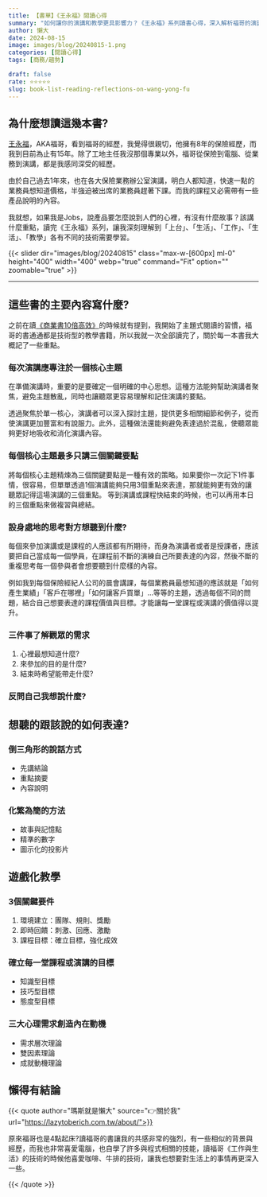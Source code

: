 ```yaml
---
title: 【書單】《王永福》閱讀心得
summary: "如何讓你的演講和教學更具影響力？《王永福》系列讀書心得，深入解析福哥的演講與教學技巧。本文提煉出專注核心、三點原則、了解觀眾需求及遊戲化教學等精華，助你提升表達能力，讓你的內容被聽見、被記住。"
author: 懶大
date: 2024-08-15
image: images/blog/20240815-1.png
categories: [閱讀心得]
tags: [商務/趨勢]

draft: false
rate: ⭐⭐⭐⭐⭐
slug: book-list-reading-reflections-on-wang-yong-fu
---
```

## 為什麼想讀這幾本書?

[王永福](https://afu.tw/5347)，AKA福哥，看到福哥的經歷，我覺得很親切，他擁有8年的保險經歷，而我到目前為止有15年。除了工地主任我沒那個專業以外，福哥從保險到電腦、從業務到演講，都是我感同深受的經歷。

由於自己過去1年來，也在各大保險業務辦公室演講，明白人都知道，快速一點的業務員想知道價格，半強迫被出席的業務員趕著下課。而我的課程又必需帶有一些產品說明的內容。

我就想，如果我是Jobs，說產品要怎麼說到人們的心裡，有沒有什麼故事？該講什麼重點，讀完《王永福》系列，讓我深刻理解到「上台」、「生活」、「工作」、「生活」、「教學」各有不同的技術需要學習。

{{< slider dir="images/blog/20240815" class="max-w-[600px] ml-0" height="400" width="400" webp="true" command="Fit" option="" zoomable="true" >}}

<hr>

## 這些書的主要內容寫什麼?

之前在讀[《商業書10倍高效》](https://lazytoberich.com.tw/blog/book-of-books-commercial-books-10-times-efficient-reading-experience/)的時候就有提到，我開始了主題式閱讀的習慣，福哥的書通通都是技術型的教學書籍，所以我就一次全部讀完了，關於每一本書我大概記了一些重點。

### 每次演講應專注於一個核心主題

在準備演講時，重要的是要確定一個明確的中心思想。這種方法能夠幫助演講者聚焦，避免主題散亂，同時也讓聽眾更容易理解和記住演講的要點。

透過聚焦於單一核心，演講者可以深入探討主題，提供更多相關細節和例子，從而使演講更加豐富和有說服力。此外，這種做法還能夠避免表達過於混亂，使聽眾能夠更好地吸收和消化演講內容。

### 每個核心主題最多只講三個關鍵要點

將每個核心主題精煉為三個關鍵要點是一種有效的策略。如果要你一次記下1件事情，很容易，但單單透過1個演講能夠只用3個重點來表達，那就能夠更有效的讓聽眾記得這場演講的三個重點。 等到演講或課程快結束的時候，也可以再用本日的三個重點來做複習與總結。

### 設身處地的思考對方想聽到什麼?
每個來參加演講或是課程的人應該都有所期待，而身為演講者或者是授課者，應該要把自己當成每一個學員，在課程前不斷的演練自己所要表達的內容，然後不斷的重複思考每一個參與者會想要聽到什麼樣的內容。

例如我到每個保險經紀人公司的晨會講課，每個業務員最想知道的應該就是「如何產生業績」「客戶在哪裡」「如何讓客戶買單」…等等的主題，透過每個不同的問題，結合自己想要表達的課程價值與目標。才能讓每一堂課程或演講的價值得以提升。

### 三件事了解觀眾的需求

1. 心裡最想知道什麼?
2. 來參加的目的是什麼?
3. 結束時希望能帶走什麼?

### 反問自己我想說什麼?

## 想聽的跟該說的如何表達?

### 倒三角形的說話方式

- 先講結論
- 重點摘要
- 內容說明

### 化繁為簡的方法

- 故事與記憶點
- 精準的數字
- 圖示化的投影片

## 遊戲化教學

### 3個關鍵要件

1. 環境建立：團隊、規則、獎勵
2. 即時回饋：刺激、回應、激勵
3. 課程目標：確立目標，強化成效

### 確立每一堂課程或演講的目標

- 知識型目標
- 技巧型目標
- 態度型目標

### 三大心理需求創造內在動機

- 需求層次理論
- 雙因素理論
- 成就動機理論

## 懶得有結論

{{< quote author="瑪斯就是懶大" source="👉關於我" url="https://lazytoberich.com.tw/about/">}}

原來福哥也是4點起床?讀福哥的書讓我的共感非常的強烈，有一些相似的背景與經歷，而我也非常喜愛電腦，也自學了許多與程式相關的技能，讀福哥《工作與生活》的技術的時候他喜愛咖啡、牛排的技術，讓我也想要對生活上的事情再更深入一些。

{{< /quote >}}
